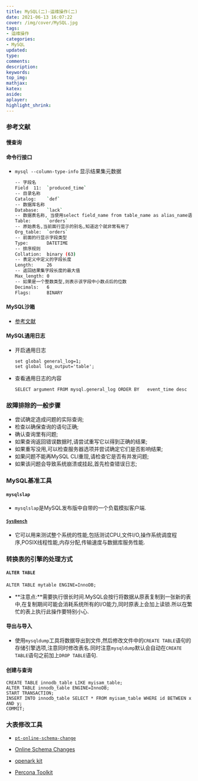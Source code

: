 ```yaml
---
title: MySQL(二)-运维操作(二)
date: 2021-06-13 16:07:22
cover: /img/cover/MySQL.jpg
tags:
- 运维操作
categories:
- MySQL
updated:
type:
comments:
description:
keywords:
top_img:
mathjax:
katex:
aside:
aplayer:
highlight_shrink:
---
```


### 参考文献

#### 慢查询

#### 命令行接口

* `mysql --column-type-info` 显示结果集元数据

  ```sh
  -- 字段名
  Field  11:  `produced_time`
  -- 目录名称
  Catalog:    `def`
  -- 数据库名称
  Database:   `lack`
  -- 数据表名称, 当使用select field_name from table_name as alias_name语法时,这里显示的是表的别名
  Table:      `orders`
  -- 原始表名,当前面行显示的别名,知道这个就非常有用了
  Org_table:  `orders`
  -- 前面的行显示字段类型
  Type:       DATETIME
  -- 排序规则
  Collation:  binary (63)
  -- 表定义中定义的字段长度
  Length:     26
  -- 返回结果集字段长度的最大值
  Max_length: 0
  -- 如果是一个整数类型,则表示该字段中小数点后的位数
  Decimals:   6
  Flags:      BINARY 
  ```

#### MySQL沙箱

* [参考文献](https://www.cnblogs.com/gomysql/p/3767445.html)

#### MySQL通用日志

* 开启通用日志

  ```mysql
  set global general_log=1;
  set global log_output='table';
  ```

* 查看通用日志的内容

  ```mysql
  SELECT argument FROM mysql.general_log ORDER BY	event_time desc
  ```

### 故障排除的一般步骤

* 尝试确定造成问题的实际查询;
* 检查以确保查询的语句正确;
* 确认查询里有问题;
* 如果查询返回错误数据时,请尝试重写它以得到正确的结果;
* 如果重写没用,可以检查服务器选项并尝试确定它们是否影响结果;
* 如果问题不能再MySQL CLI重现,请检查它是否有并发问题;
* 如果该问题会导致系统崩溃或挂起,首先检查错误日志;

### MySQL基准工具

#### `mysqlslap`

* `mysqlslap`是MySQL发布版中自带的一个负载模拟客户端.

#### [`SysBench`](https://github.com/akopytov/sysbench)

* 它可以用来测试整个系统的性能,包括测试CPU,文件I/O,操作系统调度程序,POSIX线程性能,内存分配,传输速度与数据库服务性能.

### 转换表的引擎的处理方式

#### `ALTER TABLE`

```mysql
ALTER TABLE mytable ENGINE=InnoDB;
```

* **注意点:**需要执行很长时间.MySQL会按行将数据从原表复制到一张新的表中,在复制期间可能会消耗系统所有的I/O能力,同时原表上会加上读锁.所以在繁忙的表上执行此操作要特别小心.

#### 导出与导入

* 使用`mysqldump`工具将数据导出到文件,然后修改文件中的`CREATE TABLE`语句的存储引擎选项,注意同时修改表名.同时注意`mysqldump`默认会自动在`CREATE TABLE`语句之前加上`DROP TABLE`语句.

#### 创建与查询

```mysql
CREATE TABLE innodb_table LIKE myisam_table;
ALTER TABLE innodb_table ENGINE=InnoDB;
START TRANSACTION;
INSERT INTO innodb_table SELECT * FROM myisam_table WHERE id BETWEEN x AND y;
COMMIT;
```

### 大表修改工具

* [`pt-online-schema-change`](https://www.percona.com/doc/percona-toolkit/3.0/pt-online-schema-change.html)

* [Online Schema Changes](https://www.cockroachlabs.com/docs/stable/online-schema-changes.html)

* [openark kit](https://code.openark.org/forge/openark-kit)
* [Percona Toolkit](https://www.percona.com/software/database-tools/percona-toolkit)

